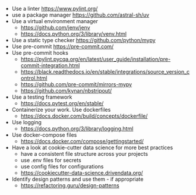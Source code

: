 - Use a linter https://www.pylint.org/
- use a package manager https://github.com/astral-sh/uv
- Use a virtual environment manager
  - https://github.com/jenv/jenv
  - https://docs.python.org/3/library/venv.html
- Use a static type checker https://github.com/python/mypy
- Use pre-commit https://pre-commit.com/
- Use pre-commit hooks
  - https://pylint.pycqa.org/en/latest/user_guide/installation/pre-commit-integration.html
  - https://black.readthedocs.io/en/stable/integrations/source_version_control.html
  - https://github.com/pre-commit/mirrors-mypy
  - https://github.com/kynan/nbstripout/
- Use a testing framework
  - https://docs.pytest.org/en/stable/
- Containerize your work. Use dockerfiles
  - https://docs.docker.com/build/concepts/dockerfile/
- Use logging
  - https://docs.python.org/3/library/logging.html
- Use docker-compose files
  - https://docs.docker.com/compose/gettingstarted/
- Have a look at cookie-cutter data science for more best practices
  - have a consistent file structure across your projects
  - use .env files for secrets
  - use config files for configurations
  - https://cookiecutter-data-science.drivendata.org/
- Identify design patterns and use them - if appropriate
  - https://refactoring.guru/design-patterns
